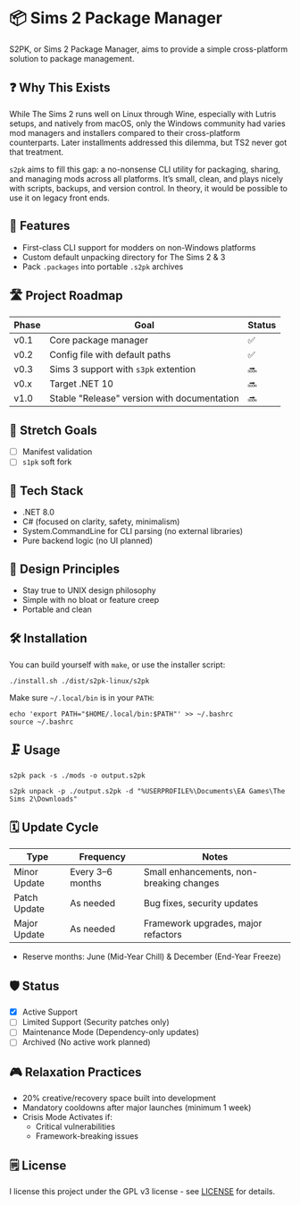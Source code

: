 # 📦 Sims 2 Package Manager

S2PK, or Sims 2 Package Manager, aims to provide a simple cross-platform solution to package management.

## ❓ Why This Exists

While The Sims 2 runs well on Linux through Wine, especially with Lutris setups, and natively from macOS, only the Windows community had varies mod managers and installers compared to their cross-platform counterparts. Later installments addressed this dilemma, but TS2 never got that treatment.

`s2pk` aims to fill this gap: a no-nonsense CLI utility for packaging, sharing, and managing mods across all platforms. It’s small, clean, and plays nicely with scripts, backups, and version control. In theory, it would be possible to use it on legacy front ends.

## 🚀 Features

- First-class CLI support for modders on non-Windows platforms
- Custom default unpacking directory for The Sims 2 & 3
- Pack `.packages` into portable `.s2pk` archives

## 🛣️ Project Roadmap

| Phase | Goal                                        | Status |
| ----- | ------------------------------------------- | ------ |
| v0.1  | Core package manager                        | ✅     |
| v0.2  | Config file with default paths              | ✅     |
| v0.3  | Sims 3 support with `s3pk` extention        | 🔜     |
| v0.x  | Target .NET 10                              | 🔜     |
| v1.0  | Stable "Release" version with documentation | 🔜     |

## 🎯 Stretch Goals

- [ ] Manifest validation
- [ ] `s1pk` soft fork

## 🧩 Tech Stack

- .NET 8.0
- C# (focused on clarity, safety, minimalism)
- System.CommandLine for CLI parsing (no external libraries)
- Pure backend logic (no UI planned)

## 📐 Design Principles

- Stay true to UNIX design philosophy
- Simple with no bloat or feature creep
- Portable and clean

## 🛠️ Installation

You can build yourself with `make`, or use the installer script:

```shell
./install.sh ./dist/s2pk-linux/s2pk
```

Make sure `~/.local/bin` is in your `PATH`:

```shell
echo 'export PATH="$HOME/.local/bin:$PATH"' >> ~/.bashrc
source ~/.bashrc
```

## 🗜️ Usage

```shell
s2pk pack -s ./mods -o output.s2pk
```

```shell
s2pk unpack -p ./output.s2pk -d "%USERPROFILE%\Documents\EA Games\The Sims 2\Downloads"
```

## 🗓️ Update Cycle

| Type         | Frequency        | Notes                                    |
| ------------ | ---------------- | ---------------------------------------- |
| Minor Update | Every 3–6 months | Small enhancements, non-breaking changes |
| Patch Update | As needed        | Bug fixes, security updates              |
| Major Update | As needed        | Framework upgrades, major refactors      |

- Reserve months: June (Mid-Year Chill) & December (End-Year Freeze)

## 🛡️ Status

- [x] Active Support
- [ ] Limited Support (Security patches only)
- [ ] Maintenance Mode (Dependency-only updates)
- [ ] Archived (No active work planned)

## 🎮 Relaxation Practices

- 20% creative/recovery space built into development
- Mandatory cooldowns after major launches (minimum 1 week)
- Crisis Mode Activates if:
  - Critical vulnerabilities
  - Framework-breaking issues

## 🗒️ License

I license this project under the GPL v3 license - see [LICENSE](LICENSE) for details.
